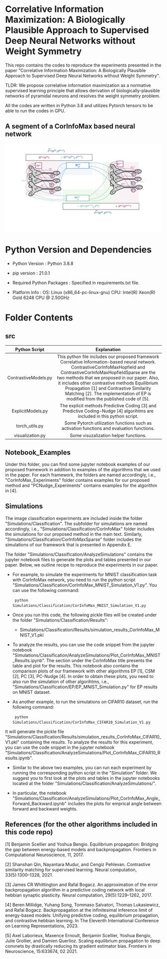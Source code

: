 # Correlative Information Maximization: A Biologically Plausible Approach to Supervised Deep Neural Networks without Weight Symmetry

This repo contains the codes to reproduce the experiments presented in the paper "Correlative Information Maximization: A Biologically Plausible Approach to Supervised Deep Neural Networks without Weight Symmetry". 

TLDR: We propose correlative information maximization as a normative supervised learning principle that allows derivation of biologically-plausible networks of pyramidal neurons and resolves the weight symmetry problem. 

All the codes are written in Python 3.8 and utilizes Pytorch tensors to be able to run the codes in GPU.

## A segment of a CorInfoMax based neural network

![Sample Network Figures](./Figures/CorInfoMaxNN_.png) 

# Python Version and Dependencies

* Python Version : Python 3.8.8

* pip version : 21.0.1

* Required Python Packages : Specified in requirements.txt file.

* Platform Info : OS: Linux (x86_64-pc-linux-gnu) CPU: Intel(R) Xeon(R) Gold 6248 CPU @ 2.50GHz

# Folder Contents

## src
Python Script         |  Explanation
:--------------------:|:-------------------------:
ContrastiveModels.py   | This python file includes our proposed framework Correlative Information-based neural network. ContrastiveCorInfoMaxHopfield and ContrastiveCorInfoMaxHopfieldSparse are the two methods that we proposed in our paper. Also, it includes other contrastive methods Equilibrium Propagation [1] and Contrastive Similarity Matching [2]. The implementation of EP is modified from the published code of [5].
ExplicitModels.py       | The explicit methods Predictive Coding [3] and Predictive Coding-Nudge [4] algorihtms are included in this python script.
torch_utils.py          | Some Pytorch utilization functions such as activation functions and evaluation functions.
visualization.py        | Some visuzalization helper functions.

## Notebook_Examples
Under this folder, you can find some jupyter notebook examples of our proposed framework in addition to examples of the algorithms that we used in the paper. For each framework, the folders are named accordingly, i.e., "CorInfoMax_Experiments" folder contains examples for our proposed method and "PCNudge_Experiments" contains examples for the algorithm in [4].

## Simulations

The image classification experiments are included inside the folder "Simulations/Classification". The subfolder for simulations are named accordingly, i.e., "Simulations/Classification/CorInfoMax" folder includes the simulations for our proposed method in the main text. Similarly, "Simulations/Classification/CorInfoMaxSparse" folder includes the simulations of our framework that is presented in Appendix E. 

The folder "Simulations/Classification/AnalyzeSimulations" contains the jupyter notebook files to generate the plots and tables presented in our paper. Below, we outline recipe to reproduce the experiments in our paper.

* For example, to simulate the experiments for MNIST classification task with CorInfoMax network, you need to run the python script "Simulations/Classification/CorInfoMax_MNIST_Simulation_V1.py". You can use the following command:

    ``` python Simulations/Classification/CorInfoMax_MNIST_Simulation_V1.py```

* Once you run this code, the following pickle files will be created under the folder "Simulations/Classification/Results":
    * Simulations/Classification/Results/simulation_results_CorInfoMax_MNIST_V1.pkl

* To analyze the results, you can use the code snippet from the jupyter notebook "Simulations/Classification/AnalyzeSimulations/Plot_CorInfoMax_MNIST_Results.ipynb". The section under the CorInfoMax title presents the table and plot for the results. This notebook also contains the comparison plots of our framework with other algorithms EP [1], CSM [2], PC [3], PC-Nudge [4]. In order to obtain these plots, you need to also run the simulation of other algorihtms, i.e., "Simulations/Classification/EP/EP_MNIST_Simulation.py" for EP results on MNIST dataset.

* As another example, to run the simulations on CIFAR10 dataset, run the following command:

    ``` python Simulations/Classification/CorInfoMax_CIFAR10_Simulation_V1.py```

It will generate the pickle file "Simulations/Classification/Results/simulation_results_CorInfoMax_CIFAR10_V1.pkl" containing the results. To analyze the results for this experiment, you can use the code snippet in the jupyter notebook "Simulations/Classification/AnalyzeSimulations/Plot_CorInfoMax_CIFAR10_Results.ipynb".

* Similar to the above two examples, you can run each experiment by running the corresponding python script in the "Simulation" folder. We suggest you to first look at the plots and tables in the jupyter notebooks located at the folder "Simulations/Classification/AnalyzeSimulations/".

* In particular, the notebook "Simulations/Classification/AnalyzeSimulations/Plot_CorInfoMax_Angle_Forward_Backward.ipynb" includes the plots for emprical angle between forward and backward weights. 

## References (for the other algorithms included in this code repo)

[1] Benjamin Scellier and Yoshua Bengio. Equilibrium propagation: Bridging the gap between energy-based models and backpropagation. Frontiers in Computational Neuroscience, 11, 2017.

[2] Shanshan Qin, Nayantara Mudur, and Cengiz Pehlevan. Contrastive similarity matching for supervised learning. Neural computation, 33(5):1300–1328, 2021.

[3] James CR Whittington and Rafal Bogacz. An approximation of the error backpropagation algorithm in a predictive coding network with local hebbian synaptic plasticity. Neural computation, 29(5):1229–1262, 2017.

[4] Beren Millidge, Yuhang Song, Tommaso Salvatori, Thomas Lukasiewicz, and Rafal Bogacz. Backpropagation at the infinitesimal inference limit of energy-based models: Unifying predictive coding, equilibrium propagation, and contrastive hebbian learning. In The Eleventh International Conference on Learning Representations, 2023.

[5] Axel Laborieux, Maxence Ernoult, Benjamin Scellier, Yoshua Bengio, Julie Grollier, and Damien Querlioz. Scaling equilibrium propagation to deep convnets by drastically reducing its gradient estimator bias. Frontiers in Neuroscience, 15:633674, 02 2021.